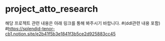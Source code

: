 # project_atto_research
해당 프로젝트 관련 내용은 아래 링크를 통해 봐주시기 바랍니다. 
#(ddl관련 내용 포함)
#https://splendid-tenor-cb1.notion.site/e2b41f5b3e1841f3b5ce2d925883cc45
